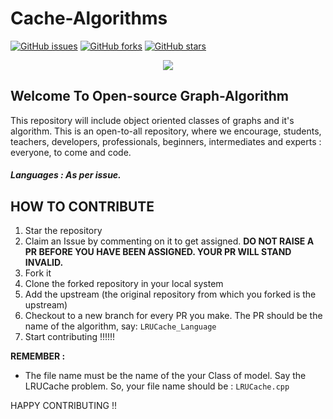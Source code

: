 # Cache-Algorithms


[![GitHub issues](https://img.shields.io/github/issues/metoop/Cache-Algorithms)](https://github.com/metoop/Cache-Algorithms/issues)
[![GitHub forks](https://img.shields.io/github/forks/metoop/Cache-Algorithms)](https://github.com/metoop/Cache-Algorithms/issues)
[![GitHub stars](https://img.shields.io/github/stars/metoop/Cache-Algorithms?style=social)](https://github.com/metoop/Cache-Algorithms/issues)


<p align="center">
  <img src="https://embed-fastly.wistia.com/deliveries/49bd387c40e2c5aada92abdf973bc46d.webp?image_crop_resized=960x540">
</p>

## Welcome To Open-source Graph-Algorithm 

This repository will include object oriented classes of graphs and it's algorithm.
This is an open-to-all repository, where we encourage, students, teachers, developers, professionals, beginners, intermediates and experts : everyone, to come and code.

##### Languages : As per issue.


## HOW TO CONTRIBUTE

1. Star the repository
2. Claim an Issue by commenting on it to get assigned. **DO NOT RAISE A PR BEFORE YOU HAVE BEEN ASSIGNED. YOUR PR WILL STAND INVALID.**
3. Fork it
4. Clone the forked repository in your local system
5. Add the upstream (the original repository from which you forked is the upstream)
6. Checkout to a new branch for every PR you make. The PR should be the name of the algorithm, say: ```LRUCache_Language```
7. Start contributing   !!!!!!

**REMEMBER :** 
  - The file name must be the name of the your Class of model. Say the LRUCache problem. So, your file name should be : ```LRUCache.cpp```

HAPPY CONTRIBUTING !!
